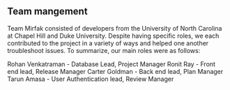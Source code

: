 ## Team mangement

Team Mirfak consisted of developers from the University of North Carolina at Chapel Hill and Duke University. Despite having specific roles, we each contributed to the project in a variety of ways and helped one another troubleshoot issues. To summarize, our main roles were as follows:

Rohan Venkatraman - Database Lead, Project Manager
Ronit Ray - Front end lead, Release Manager
Carter Goldman - Back end lead, Plan Manager
Tarun Amasa - User Authentication lead, Review Manager
